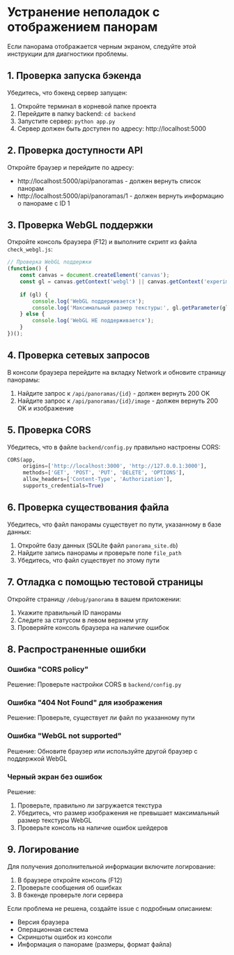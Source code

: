 # Устранение неполадок с отображением панорам

Если панорама отображается черным экраном, следуйте этой инструкции для диагностики проблемы.

## 1. Проверка запуска бэкенда

Убедитесь, что бэкенд сервер запущен:

1. Откройте терминал в корневой папке проекта
2. Перейдите в папку backend: `cd backend`
3. Запустите сервер: `python app.py`
4. Сервер должен быть доступен по адресу: http://localhost:5000

## 2. Проверка доступности API

Откройте браузер и перейдите по адресу:
- http://localhost:5000/api/panoramas - должен вернуть список панорам
- http://localhost:5000/api/panoramas/1 - должен вернуть информацию о панораме с ID 1

## 3. Проверка WebGL поддержки

Откройте консоль браузера (F12) и выполните скрипт из файла `check_webgl.js`:

```javascript
// Проверка WebGL поддержки
(function() {
    const canvas = document.createElement('canvas');
    const gl = canvas.getContext('webgl') || canvas.getContext('experimental-webgl');
    
    if (gl) {
        console.log('WebGL поддерживается');
        console.log('Максимальный размер текстуры:', gl.getParameter(gl.MAX_TEXTURE_SIZE));
    } else {
        console.log('WebGL НЕ поддерживается');
    }
})();
```

## 4. Проверка сетевых запросов

В консоли браузера перейдите на вкладку Network и обновите страницу панорамы:

1. Найдите запрос к `/api/panoramas/{id}` - должен вернуть 200 OK
2. Найдите запрос к `/api/panoramas/{id}/image` - должен вернуть 200 OK и изображение

## 5. Проверка CORS

Убедитесь, что в файле `backend/config.py` правильно настроены CORS:

```python
CORS(app, 
     origins=['http://localhost:3000', 'http://127.0.0.1:3000'],
     methods=['GET', 'POST', 'PUT', 'DELETE', 'OPTIONS'],
     allow_headers=['Content-Type', 'Authorization'],
     supports_credentials=True)
```

## 6. Проверка существования файла

Убедитесь, что файл панорамы существует по пути, указанному в базе данных:

1. Откройте базу данных (SQLite файл `panorama_site.db`)
2. Найдите запись панорамы и проверьте поле `file_path`
3. Убедитесь, что файл существует по этому пути

## 7. Отладка с помощью тестовой страницы

Откройте страницу `/debug/panorama` в вашем приложении:

1. Укажите правильный ID панорамы
2. Следите за статусом в левом верхнем углу
3. Проверяйте консоль браузера на наличие ошибок

## 8. Распространенные ошибки

### Ошибка "CORS policy"
Решение: Проверьте настройки CORS в `backend/config.py`

### Ошибка "404 Not Found" для изображения
Решение: Проверьте, существует ли файл по указанному пути

### Ошибка "WebGL not supported"
Решение: Обновите браузер или используйте другой браузер с поддержкой WebGL

### Черный экран без ошибок
Решение: 
1. Проверьте, правильно ли загружается текстура
2. Убедитесь, что размер изображения не превышает максимальный размер текстуры WebGL
3. Проверьте консоль на наличие ошибок шейдеров

## 9. Логирование

Для получения дополнительной информации включите логирование:

1. В браузере откройте консоль (F12)
2. Проверьте сообщения об ошибках
3. В бэкенде проверьте логи сервера

Если проблема не решена, создайте issue с подробным описанием:
- Версия браузера
- Операционная система
- Скриншоты ошибок из консоли
- Информация о панораме (размеры, формат файла)